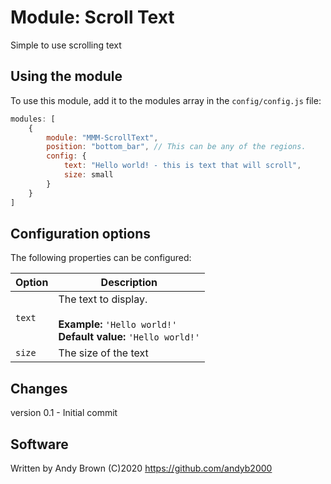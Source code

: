 # Module: Scroll Text
Simple to use scrolling text
## Using the module

To use this module, add it to the modules array in the `config/config.js` file:
````javascript
modules: [
	{
		module: "MMM-ScrollText",
		position: "bottom_bar",	// This can be any of the regions.
		config: {
			text: "Hello world! - this is text that will scroll",
			size: small
		}
	}
]
````

## Configuration options

The following properties can be configured:

| Option | Description
| ------ | -----------
| `text` | The text to display. <br><br> **Example:** `'Hello world!'` <br> **Default value:** `'Hello world!'`
| `size` | The size of the text

## Changes

version 0.1 - Initial commit

## Software

Written by Andy Brown (C)2020
https://github.com/andyb2000
